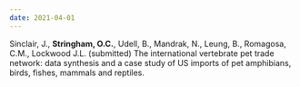 ```yaml
---
date: 2021-04-01
---
```


Sinclair, J., **Stringham, O.C.**, Udell, B., Mandrak, N., Leung, B., Romagosa, C.M., Lockwood J.L. (submitted) The international vertebrate pet trade network: data synthesis and a case study of US imports of pet amphibians, birds, fishes, mammals and reptiles.